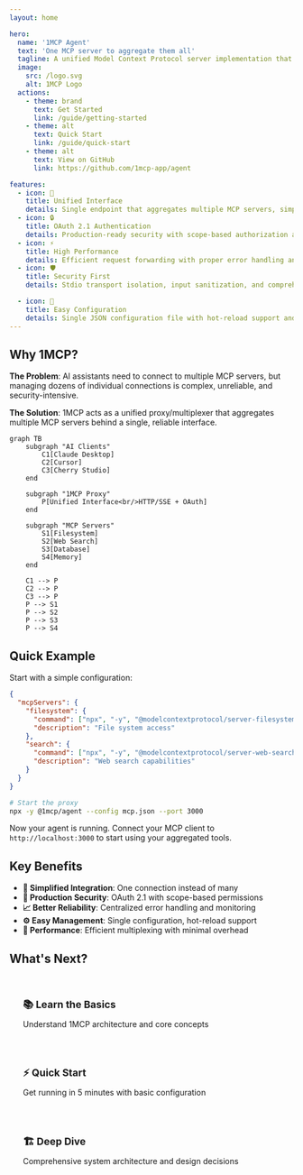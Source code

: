 ```yaml
---
layout: home

hero:
  name: '1MCP Agent'
  text: 'One MCP server to aggregate them all'
  tagline: A unified Model Context Protocol server implementation that acts as a proxy/multiplexer for multiple MCP servers
  image:
    src: /logo.svg
    alt: 1MCP Logo
  actions:
    - theme: brand
      text: Get Started
      link: /guide/getting-started
    - theme: alt
      text: Quick Start
      link: /guide/quick-start
    - theme: alt
      text: View on GitHub
      link: https://github.com/1mcp-app/agent

features:
  - icon: 🔄
    title: Unified Interface
    details: Single endpoint that aggregates multiple MCP servers, simplifying AI assistant integration
  - icon: 🔒
    title: OAuth 2.1 Authentication
    details: Production-ready security with scope-based authorization and secure token management
  - icon: ⚡
    title: High Performance
    details: Efficient request forwarding with proper error handling and monitoring capabilities
  - icon: 🛡️
    title: Security First
    details: Stdio transport isolation, input sanitization, and comprehensive audit logging

  - icon: 🔧
    title: Easy Configuration
    details: Single JSON configuration file with hot-reload support and validation
---
```


## Why 1MCP?

**The Problem**: AI assistants need to connect to multiple MCP servers, but managing dozens of individual connections is complex, unreliable, and security-intensive.

**The Solution**: 1MCP acts as a unified proxy/multiplexer that aggregates multiple MCP servers behind a single, reliable interface.

```mermaid
graph TB
    subgraph "AI Clients"
        C1[Claude Desktop]
        C2[Cursor]
        C3[Cherry Studio]
    end

    subgraph "1MCP Proxy"
        P[Unified Interface<br/>HTTP/SSE + OAuth]
    end

    subgraph "MCP Servers"
        S1[Filesystem]
        S2[Web Search]
        S3[Database]
        S4[Memory]
    end

    C1 --> P
    C2 --> P
    C3 --> P
    P --> S1
    P --> S2
    P --> S3
    P --> S4
```

## Quick Example

Start with a simple configuration:

```json
{
  "mcpServers": {
    "filesystem": {
      "command": ["npx", "-y", "@modelcontextprotocol/server-filesystem", "/tmp"],
      "description": "File system access"
    },
    "search": {
      "command": ["npx", "-y", "@modelcontextprotocol/server-web-search"],
      "description": "Web search capabilities"
    }
  }
}
```

```bash
# Start the proxy
npx -y @1mcp/agent --config mcp.json --port 3000
```

Now your agent is running. Connect your MCP client to `http://localhost:3000` to start using your aggregated tools.

## Key Benefits

- **🎯 Simplified Integration**: One connection instead of many
- **🔐 Production Security**: OAuth 2.1 with scope-based permissions
- **📈 Better Reliability**: Centralized error handling and monitoring
- **⚙️ Easy Management**: Single configuration, hot-reload support
- **🚀 Performance**: Efficient multiplexing with minimal overhead

## What's Next?

<div class="vp-feature-grid">
  <a href="/guide/getting-started" class="vp-feature-box">
    <h3>📚 Learn the Basics</h3>
    <p>Understand 1MCP architecture and core concepts</p>
  </a>

  <a href="/guide/quick-start" class="vp-feature-box">
    <h3>⚡ Quick Start</h3>
    <p>Get running in 5 minutes with basic configuration</p>
  </a>

  <a href="/reference/architecture" class="vp-feature-box">
    <h3>🏗️ Deep Dive</h3>
    <p>Comprehensive system architecture and design decisions</p>
  </a>
</div>

<style>
.vp-feature-grid {
  display: grid;
  grid-template-columns: repeat(auto-fit, minmax(250px, 1fr));
  gap: 1rem;
  margin-top: 2rem;
}

.vp-feature-box {
  padding: 1.5rem;
  border: 1px solid var(--vp-c-border);
  border-radius: 8px;
  text-decoration: none;
  transition: border-color 0.25s;
}

.vp-feature-box:hover {
  border-color: var(--vp-c-brand);
}

.vp-feature-box h3 {
  margin: 0 0 0.5rem 0;
  font-size: 1.1rem;
}

.vp-feature-box p {
  margin: 0;
  color: var(--vp-c-text-2);
  line-height: 1.4;
}
</style>

